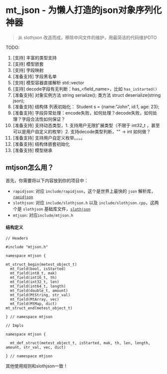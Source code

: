 # mt_json - 为懒人打造的json对象序列化神器 #

> 从 slothjson 改造而成，移除中间文件的维护，用最简洁的代码维护DTO

TODO:
1. [支持] 丰富的类型支持
2. [支持] 模型嵌套
3. [支持] 字段映射
4. [准备支持] 字段黑名单
5. [支持] 模型容器直接解析 std::vector<MtLoginDTO>
6. [支持] decode字段有无判断：has_<field_name>，比如 `has_isStarted()`
7. [准备支持] 对象实例方法 string serialize(); 类方法 struct deserialize(string json);
8. [准备支持] 结构体 列表初始化： Student s = {name:"John", id:1, age: 23};
9. [准备支持] 字段异常处理：encode失败，如何处理？decode失败，如何处理？字段合法性如何保证？
10. [准备支持] 支持动态类型，1. 支持用户无限扩展类型（不限于 int32_t ，甚至可以是用户自定义的枚举）2. 支持decode类型判断，"" -> int 如何做？
11. [准备支持] 支持用户自定义枚举。。。。
12. [准备支持] 结构体嵌套初始化
13. [准备支持] 模型继承

## mtjson怎么用？ ##

首先，你需要将以下内容放到你的项目中：

* `rapidjson`: 对应 `include/rapidjson`，这个是世界上最快的 `json` 解析库，[`rapidjson`](https://github.com/miloyip/rapidjson)
* `slothjson`: 对应 `include/slothjson.h` 以及 `include/slothjson.cpp`，这两个是 `slothjson` 基础库文件，[`slothjson`]()
* `mtjson`: 对应`include/mtjson.h`


#### 结构定义

```
// Headers

#include "mtjson.h"

namespace mtjson {

mt_struct_begin(metest_object_t)
  mt_field(bool, isStarted)
  mt_field(int8_t, mak)
  mt_field(int16_t, th)
  mt_field(int32_t, len)
  mt_field(int64_t, length)
  mt_field(double_t, amount)
  mt_field(MtString, str_val)
  mt_field(MtArray, vec)
  mt_field(MtMap, dict)
mt_struct_end(metest_object_t)

} // namespace mtjson

// Impls

namespace mtjson {

  mt_def_struct(metest_object_t, isStarted, mak, th, len, length, amount, str_val, vec, dict)

} // namespace mtjson
```

其他使用规则和slothjson一致！